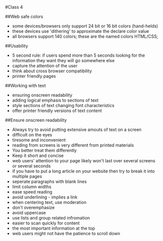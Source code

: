 #Class 4

##Web safe colors
- some devices/browsers only support 24 bit or 16 bit colors (hand-helds)
- these devices use 'dithering' to approximate the declare color value
- all browsers support 140 colors; these are the named colors HTML/CSS;

##Usability
- 5 second rule:  if users spend more than 5 seconds looking for the information they want they will go somewhere else
- capture the attention of the user
- think about cross browser compatibility
- printer friendly pages

##Working with text
- ensuring onscreen readability
- adding logical emphasis to sections of text
- style sections of text changing font characteristics
- offer printer friendly versions of text content

##Ensure onscreen readability
- Always try to avoid putting extensive amouts of text on a screen
- difficult on the eyes
- tiresome and inconvenient
- reading from screens is very different from printed materials
- You better treat them differently
- Keep it short and concise
- web users' attention to your page likely won't last over several screens or several seconds
- if you have to put a long article on your website then try to break it into multiple pages
- seperate paragraphs with blank lines
- limit column widths
- ease speed reading
- avoid underlining - implies a link
- when centering text, use moderation
- don't overemphasize
- avoid uppercase
- use lists and group related infromation
- easier to scan quickly for content
- the most important information at the top
- web users might not have the patience to scroll down